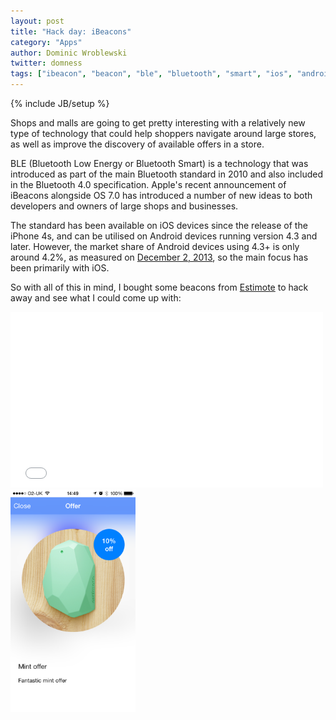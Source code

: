 ```yaml
---
layout: post
title: "Hack day: iBeacons"
category: "Apps"
author: Dominic Wroblewski
twitter: domness
tags: ["ibeacon", "beacon", "ble", "bluetooth", "smart", "ios", "android"]
---
```

{% include JB/setup %}

Shops and malls are going to get pretty interesting with a relatively new type of technology that could help shoppers navigate around large stores, as well as improve the discovery of available offers in a store.

BLE (Bluetooth Low Energy or Bluetooth Smart) is a technology that was introduced as part of the main Bluetooth standard in 2010 and also included in the Bluetooth 4.0 specification. Apple's recent announcement of iBeacons alongside OS 7.0 has introduced a number of new ideas to both developers and owners of large shops and businesses.

The standard has been available on iOS devices since the release of the iPhone 4s, and can be utilised on Android devices running version 4.3 and later. However, the market share of Android devices using 4.3+ is only around 4.2%, as measured on [December 2, 2013](http://developer.android.com/about/dashboards/index.html), so the main focus has been primarily with iOS.

So with all of this in mind, I bought some beacons from [Estimote](http://estimote.com/) to hack away and see what I could come up with:

<iframe src="//player.vimeo.com/video/81510092" width="500" height="281" allowfullscreen="allowfullscreen" frameborder="0">&nbsp;</iframe>

<div class="thumbnail"><img width="200" src="/assets/images/beacon-app.png" /></div>


